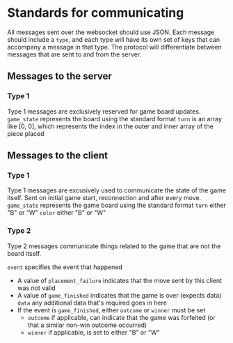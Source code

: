 # Standards for communicating

All messages sent over the websocket should use JSON. Each message should include a `type`, and each type will have its own set of keys that can accompany a message in that type. The protocol will differentiate between messages that are sent to and from the server.

## Messages to the server

### Type 1

Type 1 messages are exclusively reserved for game board updates.
`game_state` represents the board using the standard format
`turn` is an array like [0, 0], which represents the index in the outer and inner array of the piece placed

## Messages to the client

### Type 1

Type 1 messages are excusively used to communicate the state of the game itself. Sent on initial game start, reconnection and after every move.
`game_state` represents the game board using the standard format
`turn` either "B" or "W"
`color` either "B" or "W"

### Type 2

Type 2 messages communicate things related to the game that are not the board itself.

`event` specifies the event that happened

-    A value of `placement_failure` indicates that the move sent by this client was not valid
-    A value of `game_finished` indicates that the game is over (expects data)
     `data` any additional data that's required goes in here
-    If the event is `game_finished`, either `outcome` or `winner` must be set
     -    `outcome` if applicable, can indicate that the game was forfeited (or that a similar non-win outcome occurred)
     -    `winner` if applicable, is set to either "B" or "W"
